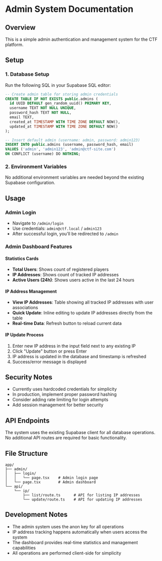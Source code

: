# Admin System Documentation

## Overview
This is a simple admin authentication and management system for the CTF platform.

## Setup

### 1. Database Setup
Run the following SQL in your Supabase SQL editor:

```sql
-- Create admin table for storing admin credentials
CREATE TABLE IF NOT EXISTS public.admins (
  id UUID DEFAULT gen_random_uuid() PRIMARY KEY,
  username TEXT NOT NULL UNIQUE,
  password_hash TEXT NOT NULL,
  email TEXT,
  created_at TIMESTAMP WITH TIME ZONE DEFAULT NOW(),
  updated_at TIMESTAMP WITH TIME ZONE DEFAULT NOW()
);

-- Insert default admin (username: admin, password: admin123)
INSERT INTO public.admins (username, password_hash, email)
VALUES ('admin', 'admin123', 'admin@ctf-site.com')
ON CONFLICT (username) DO NOTHING;
```

### 2. Environment Variables
No additional environment variables are needed beyond the existing Supabase configuration.

## Usage

### Admin Login
- Navigate to `/admin/login`
- Use credentials: `admin@ctf.local` / `admin123`
- After successful login, you'll be redirected to `/admin`

### Admin Dashboard Features

#### Statistics Cards
- **Total Users**: Shows count of registered players
- **IP Addresses**: Shows count of tracked IP addresses
- **Active Users (24h)**: Shows users active in the last 24 hours

#### IP Address Management
- **View IP Addresses**: Table showing all tracked IP addresses with user associations
- **Quick Update**: Inline editing to update IP addresses directly from the table
- **Real-time Data**: Refresh button to reload current data

#### IP Update Process
1. Enter new IP address in the input field next to any existing IP
2. Click "Update" button or press Enter
3. IP address is updated in the database and timestamp is refreshed
4. Success/error message is displayed

## Security Notes

- Currently uses hardcoded credentials for simplicity
- In production, implement proper password hashing
- Consider adding rate limiting for login attempts
- Add session management for better security

## API Endpoints

The system uses the existing Supabase client for all database operations. No additional API routes are required for basic functionality.

## File Structure

```
app/
├── admin/
│   ├── login/
│   │   └── page.tsx    # Admin login page
│   └── page.tsx        # Admin dashboard
└── api/
    └── ip/
        ├── list/route.ts      # API for listing IP addresses
        └── update/route.ts    # API for updating IP addresses
```

## Development Notes

- The admin system uses the anon key for all operations
- IP address tracking happens automatically when users access the system
- The dashboard provides real-time statistics and management capabilities
- All operations are performed client-side for simplicity
